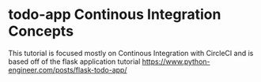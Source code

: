 # todo-app Continous Integration Concepts

This tutorial is focused mostly on Continous Integration with CircleCI and is based off of the flask application tutorial https://www.python-engineer.com/posts/flask-todo-app/